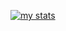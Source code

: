 [![my stats](https://github-readme-stats-pranavcpawar.vercel.app/api?username=pranavcpawar\&show_icons=true\&bg_color=0a0a0a\&border_radius=8\&border_color=30363d\&title_color=c52184\&icon_color=c52184\&theme=dark#gh-dark-mode-only)](https://github.com/pranavcpawar/github-readme-stats#responsive-card-theme#gh-dark-mode-only)
